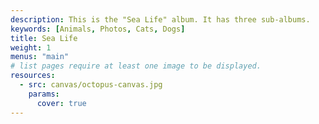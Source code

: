 ```yaml
---
description: This is the "Sea Life" album. It has three sub-albums.
keywords: [Animals, Photos, Cats, Dogs]
title: Sea Life
weight: 1
menus: "main"
# list pages require at least one image to be displayed.
resources:
  - src: canvas/octopus-canvas.jpg
    params:
      cover: true
---
```

